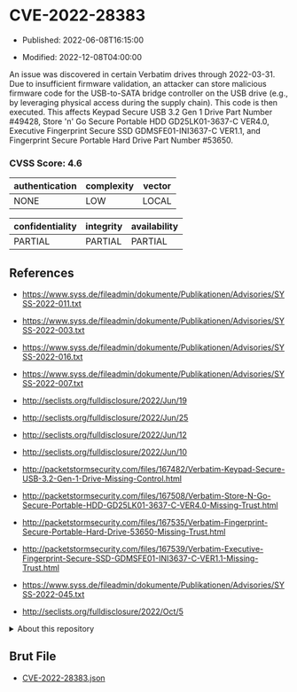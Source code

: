 # CVE-2022-28383

- Published: 2022-06-08T16:15:00

- Modified: 2022-12-08T04:00:00

An issue was discovered in certain Verbatim drives through 2022-03-31. Due to insufficient firmware validation, an attacker can store malicious firmware code for the USB-to-SATA bridge controller on the USB drive (e.g., by leveraging physical access during the supply chain). This code is then executed. This affects Keypad Secure USB 3.2 Gen 1 Drive Part Number #49428, Store 'n' Go Secure Portable HDD GD25LK01-3637-C VER4.0, Executive Fingerprint Secure SSD GDMSFE01-INI3637-C VER1.1, and Fingerprint Secure Portable Hard Drive Part Number #53650.

### CVSS Score: **4.6**

| authentication | complexity | vector |
| --- | --- | --- |
| NONE | LOW | LOCAL |

| confidentiality | integrity | availability |
| --- | --- | --- |
| PARTIAL | PARTIAL | PARTIAL |

## References

* https://www.syss.de/fileadmin/dokumente/Publikationen/Advisories/SYSS-2022-011.txt

* https://www.syss.de/fileadmin/dokumente/Publikationen/Advisories/SYSS-2022-003.txt

* https://www.syss.de/fileadmin/dokumente/Publikationen/Advisories/SYSS-2022-016.txt

* https://www.syss.de/fileadmin/dokumente/Publikationen/Advisories/SYSS-2022-007.txt

* http://seclists.org/fulldisclosure/2022/Jun/19

* http://seclists.org/fulldisclosure/2022/Jun/25

* http://seclists.org/fulldisclosure/2022/Jun/12

* http://seclists.org/fulldisclosure/2022/Jun/10

* http://packetstormsecurity.com/files/167482/Verbatim-Keypad-Secure-USB-3.2-Gen-1-Drive-Missing-Control.html

* http://packetstormsecurity.com/files/167508/Verbatim-Store-N-Go-Secure-Portable-HDD-GD25LK01-3637-C-VER4.0-Missing-Trust.html

* http://packetstormsecurity.com/files/167535/Verbatim-Fingerprint-Secure-Portable-Hard-Drive-53650-Missing-Trust.html

* http://packetstormsecurity.com/files/167539/Verbatim-Executive-Fingerprint-Secure-SSD-GDMSFE01-INI3637-C-VER1.1-Missing-Trust.html

* https://www.syss.de/fileadmin/dokumente/Publikationen/Advisories/SYSS-2022-045.txt

* http://seclists.org/fulldisclosure/2022/Oct/5

<details>
<summary>About this repository</summary> 

  This repository is part of the project [Live Hack CVE](https://github.com/Live-Hack-CVE). Main website can be found [www.live-hack.org](https://www.live-hack.org) 
  
  Made by [Sn0wAlice](https://github.com/Sn0wAlice) for the people that care about security and need to have a feed of the latest CVEs. Hope you enjoy it, don't forget to star the repo and follow me on [Twitter](https://twitter.com/Sn0wAlice) and [Github](https://github.com/Sn0wAlice). And that is my [personnal website](https://www.alice-snow.me/)

  - [Home Page](https://github.com/Live-Hack-CVE)
  - [Framework](https://github.com/Live-Hack-CVE/cve-framework)
  - [CVE database](https://github.com/Live-Hack-CVE/full_database)
  - [Changelog](https://github.com/Live-Hack-CVE/Changelog)
</details>

## Brut File

* [CVE-2022-28383.json](https://raw.githubusercontent.com/Live-Hack-CVE/full_database/main/cves/2022/CVE-2022-28383.json)

